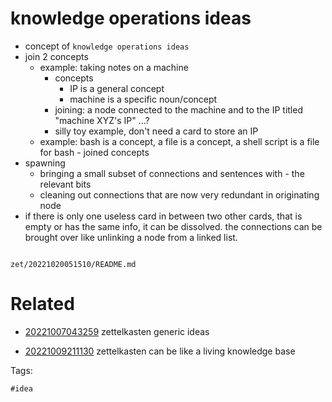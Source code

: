 # knowledge operations ideas

- concept of `knowledge operations ideas`
- join 2 concepts
  - example: taking notes on a machine
    - concepts
      - IP is a general concept
      - machine is a specific noun/concept
    - joining: a node connected to the machine and to the IP titled "machine XYZ's IP" ...?
    - silly toy example, don't need a card to store an IP
  - example: bash is a concept, a file is a concept, a shell script is a file for bash - joined concepts
- spawning
  - bringing a small subset of connections and sentences with - the relevant bits
  - cleaning out connections that are now very redundant in originating node
- if there is only one useless card in between two other cards, that is empty or has the same info, it can be dissolved. the connections can be brought over like unlinking a node from a linked list.

```
```

` zet/20221020051510/README.md `

# Related

- [20221007043259](/zet/20221007043259/README.md) zettelkasten generic ideas

- [20221009211130](/zet/20221009211130/README.md) zettelkasten can be like a living knowledge base

Tags:

    #idea
